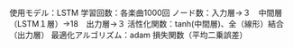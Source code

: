 # 

使用モデル：LSTM
学習回数：各楽曲1000回
ノード数：入力層→３　中間層（LSTM１層）→18　出力層→３
活性化関数：tanh(中間層)、全（線形）結合（出力層）
最適化アルゴリズム：adam
損失関数（平均二乗誤差）
